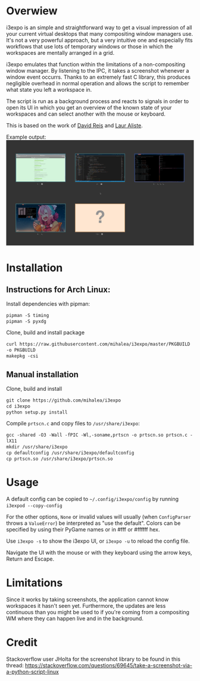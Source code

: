 # Overwiew

i3expo is an simple and straightforward way to get a visual impression of all your
current virtual desktops that many compositing window managers use.  It's not a
very powerful approach, but a very intuitive one and especially fits workflows
that use lots of temporary windows or those in which the workspaces are mentally
arranged in a grid.

i3expo emulates that function within the limitations of a non-compositing window
manager. By listening to the IPC, it takes a screenshot whenever a window event
occurrs. Thanks to an extremely fast C library, this produces negligible
overhead in normal operation and allows the script to remember what state you
left a workspace in.

The script is run as a background process and reacts to signals in order to open
its UI in which you get an overview of the known state of your workspaces and
can select another with the mouse or keyboard.

This is based on the work of [David Reis](https://gitlab.com/d.reis) and [Laur Aliste](https://gitlab.com/laur891).

Example output:
![Sample](img/ui.png)

# Installation

## Instructions for Arch Linux:
Install dependencies with pipman:
```
pipman -S timing
pipman -S pyxdg
```

Clone, build and install package
```
curl https://raw.githubusercontent.com/mihalea/i3expo/master/PKGBUILD -o PKGBUILD
makepkg -csi
```


## Manual installation

Clone, build and install
```
git clone https://github.com/mihalea/i3expo
cd i3expo
python setup.py install
```

Compile `prtscn.c`  and copy files to `/usr/share/i3expo`:

```
gcc -shared -O3 -Wall -fPIC -Wl,-soname,prtscn -o prtscn.so prtscn.c -lX11
mkdir /usr/share/i3expo
cp defaultconfig /usr/share/i3expo/defaultconfig
cp prtscn.so /usr/share/i3expo/prtscn.so
```
# Usage



A default config can be copied to `~/.config/i3expo/config` by running `i3expod --copy-config`

For the other options, `None` or invalid values will usually
(when `ConfigParser` throws a `ValueError`) be interpreted as "use the default".
Colors can be specified by using their PyGame names or in #fff or #ffffff hex.

Use `i3expo -s` to show the i3expo UI, or `i3expo -u` to reload the config file.

Navigate the UI with the mouse or with they keyboard using the arrow
keys, Return and Escape.

# Limitations

Since it works by taking screenshots, the application cannot know workspaces it
hasn't seen yet. Furthermore, the updates are less continuous than you might be
used to if you're coming from a compositing WM where they can happen live and in
the background.

# Credit

Stackoverflow user JHolta for the screenshot library to be found in this thread:
https://stackoverflow.com/questions/69645/take-a-screenshot-via-a-python-script-linux
